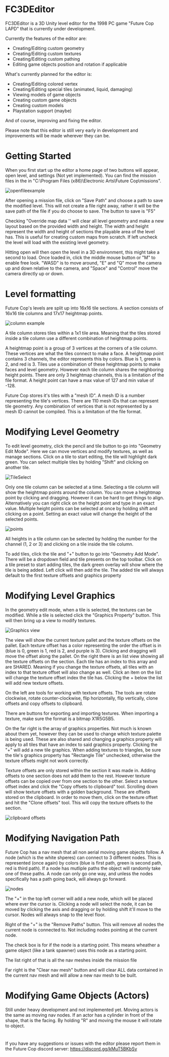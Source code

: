 # FC3DEditor

FC3DEditor is a 3D Unity level editor for the 1998 PC game "Future Cop LAPD" that is currently under development.

Currently the features of the editor are:
- Creating/Editing custom geometry
- Creating/Editing custom textures
- Creating/Editing custom pathing
- Editing game objects position and rotation if applicable

What's currently planned for the editor is:
- Creating/Editing colored vertex
- Creating/Editing special tiles (animated, liquid, damaging)
- Viewing models of game objects
- Creating custom game objects
- Creating custom models
- Playstation support (maybe)

And of course, improving and fixing the editor.

Please note that this editor is still very early in development and improvements will be made wherever they can be.

# Getting Started

When you first start up the editor a home page of two buttons will appear, open level, and settings (Not yet implemented).
You can find the mission files in the in "C:\Program Files (x86)\Electronic Arts\Future Cop\missions".

![openfileexample](https://user-images.githubusercontent.com/71286169/226211022-41c1ef48-020f-4959-8b50-01ab78427245.PNG)

After opening a mission file, click on "Save Path" and choose a path to save the modified level. This will not create a file right away, rather it will be the save path of the file if you do choose to save. The button to save is "F5"

Checking "Override map data '' will clear all level geometry and make a new layout based on the provided width and height. The width and height represent the width and height of sections the playable area of the level has. This is useful for creating custom maps from scratch. If left uncheck the level will load with the existing level geometry.

Hitting open will then open the level in a 3D environment, this might take a second to load. Once loaded in, click the middle mouse button or "M" to enable free look. "WASD" is to move around, "E" and "Q" move the camera up and down relative to the camera, and "Space" and "Control" move the camera directly up or down.

# Level formatting

Future Cop's levels are split up into 16x16 tile sections. A section consists of 16x16 tile columns and 17x17 heightmap points.

![column example](https://user-images.githubusercontent.com/71286169/226208727-063974eb-0952-4f59-89c0-3483cc88ccab.PNG)

A tile column stores tiles within a 1x1 tile area. Meaning that the tiles stored inside a tile column use a different combination of heightmap points.

A heightmap point is a group of 3 vertices at the corners of a tile column. These vertices are what the tiles connect to make a face. A heightmap point contains 3 channels, the editor represents this by colors. Blue is 1, green is 2, and red is 3. Tiles use a combination of these heightmap points to make faces and level geometry. However each tile column shares the neighboring height points. There are only 3 heightmap channels, this is a limitation of the file format. A height point can have a max value of 127 and min value of -128.

Future Cop stores it's tiles with a "mesh ID". A mesh ID is a number representing the tile's vertices. There are 110 mesh IDs that can represent tile geometry. Any combination of vertices that is not represented by a mesh ID cannot be compiled. This is a limitation of the file format.

# Modifying Level Geometry

To edit level geometry, click the pencil and tile button to go into "Geometry Edit Mode". Here we can move vertices and modify textures, as well as manage sections.
Click on a tile to start editing, the tile will highlight dark green. You can select multiple tiles by holding "Shift" and clicking on another tile.

![TileSelect](https://user-images.githubusercontent.com/71286169/226211978-2e9638e0-ad9e-414f-9e24-a73f20b7a77b.PNG)

Only one tile column can be selected at a time. Selecting a tile column will show the heightmap points around the column.
You can move a heightmap point by clicking and dragging. However it can be hard to get things to align. Alternatively you can right click on the height point and type in an exact value.
Multiple height points can be selected at once by holding shift and clicking on a point. Setting an exact value will change the height of the selected points.

![points](https://user-images.githubusercontent.com/71286169/226213243-45b4eefb-bfc9-4aeb-bccb-e460d52e49c1.PNG)

All heights in a tile column can be selected by holding the number for the channel (1, 2 or 3) and clicking on a tile inside the tile column.

To add tiles, click the tile and "+" button to go into "Geometry Add Mode". There will be a dropdown field and tile presents on the top toolbar.
Click on a tile preset to start adding tiles, the dark green overlay will show where the tile is being added. Left click will then add the tile. The added tile will always default to the first texture offsets and graphics property

# Modifying Level Graphics

In the geometry edit mode, when a tile is selected, the textures can be modified. While a tile is selected click the "Graphics Property" button. This will then bring up a view to modify textures.

![Graphics view](https://user-images.githubusercontent.com/71286169/226214068-8b8b8448-6393-4d93-9523-583270628297.PNG)

The view will show the current texture pallet and the texture offsets on the pallet. Each texture offset has a color representing the order the offset is in (blue is 0, green is 1, red is 2, and purple is 3). Clicking and dragging will move the offset along the pallet. On the right there is an list view showing all the texture offsets on the section. Each tile has an index to this array and are SHARED. Meaning if you change the texture offsets, all tiles with an index to that texture offset will also change as well. Click an item on the list will change the texture offset index the tile has. Clicking the + below the list will add new texture offsets.

On the left are tools for working with texture offsets. The tools are rotate clockwise, rotate counter-clockwise, flip horizontally, flip vertically, clone offsets and copy offsets to clipboard.

There are buttons for exporting and importing textures. When importing a texture, make sure the format is a bitmap X1R5G5B5.

On the far right is the array of graphics properties. Not much is known about them yet, however they can be used to change which texture palette is being used. These are also shared and changing a graphics property will apply to all tiles that have an index to said graphics property. Clicking the "+" will add a new tile graphics. When adding textures to triangles, be sure the tile's graphics property has "Rectangle Tile" unchecked, otherwise the texture offsets might not work correctly.

Texture offsets are only stored within the section it was made in. Adding offsets to one section does not add them to the rest. However texture offsets can be copied over from one section to the other. Select a texture offset index and click the "Copy offsets to clipboard" tool. Scrolling down will show texture offsets with a golden background. These are offsets stored on the clipboard. In order to move them, click on the texture offset and hit the "Clone offsets" tool. This will copy the texture offsets to the section.

![clipboard offsets](https://user-images.githubusercontent.com/71286169/226215163-0fee144c-a5e3-4c2d-967b-85e868ad34b8.PNG)

# Modifying Navigation Path

Future Cop has a nav mesh that all non aerial moving game objects follow. A node (which is the white shperes) can connect to 3 different nodes.
This is represented (once again) by colors (blue is first path, green is second path, red is third path). If a node has mutliple paths the object will randomly take one of these paths. A node can only go one way, and unless the nodes specifically has a path going back, will always go forward.

![nodes](https://user-images.githubusercontent.com/71286169/226215538-2e232d00-dee6-4d7b-9861-49b23d694d82.PNG)

The "+" in the top left corner will add a new node, which will be placed where ever the cursor is. Clicking a node will select the node, it can be moved by clicking the axis and dragging or by holding shift it'll move to the cursor. Nodes will always snap to the level floor.

Right of the "+" is the "Remove Paths" button. This will remove all nodes the current node is connected to. Not including nodes pointing at the current node.

The check box is for if the node is a starting point. This means wheather a game object (like a tank spawner) uses this node as a starting point.

The list right of that is all the nav meshes inside the mission file

Far right is the "Clear nav mesh" button and will clear ALL data contained in the current nav mesh and will allow a new nav mesh to be built.

# Modifying Game Objects (Actors)

Still under heavy development and not implemented yet. Moving actors is the same as moving nav nodes. If an actor has a cylinder in front of the shape, that is the facing. By holding "R" and moving the mouse it will rotate to object.

# 

If you have any suggestions or issues with the editor please report them in the Future Cop discord server: https://discord.gg/kMuT5BKbSy
